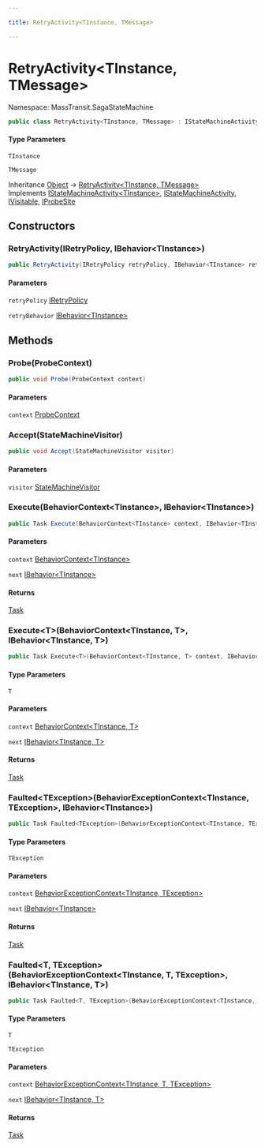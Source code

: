 ```yaml
---

title: RetryActivity<TInstance, TMessage>

---
```


# RetryActivity\<TInstance, TMessage\>

Namespace: MassTransit.SagaStateMachine

```csharp
public class RetryActivity<TInstance, TMessage> : IStateMachineActivity<TInstance>, IStateMachineActivity, IVisitable, IProbeSite
```

#### Type Parameters

`TInstance`<br/>

`TMessage`<br/>

Inheritance [Object](https://learn.microsoft.com/en-us/dotnet/api/system.object) → [RetryActivity\<TInstance, TMessage\>](../masstransit-sagastatemachine/retryactivity-2)<br/>
Implements [IStateMachineActivity\<TInstance\>](../../masstransit-abstractions/masstransit/istatemachineactivity-1), [IStateMachineActivity](../../masstransit-abstractions/masstransit/istatemachineactivity), [IVisitable](../../masstransit-abstractions/masstransit/ivisitable), [IProbeSite](../../masstransit-abstractions/masstransit/iprobesite)

## Constructors

### **RetryActivity(IRetryPolicy, IBehavior\<TInstance\>)**

```csharp
public RetryActivity(IRetryPolicy retryPolicy, IBehavior<TInstance> retryBehavior)
```

#### Parameters

`retryPolicy` [IRetryPolicy](../../masstransit-abstractions/masstransit/iretrypolicy)<br/>

`retryBehavior` [IBehavior\<TInstance\>](../../masstransit-abstractions/masstransit/ibehavior-1)<br/>

## Methods

### **Probe(ProbeContext)**

```csharp
public void Probe(ProbeContext context)
```

#### Parameters

`context` [ProbeContext](../../masstransit-abstractions/masstransit/probecontext)<br/>

### **Accept(StateMachineVisitor)**

```csharp
public void Accept(StateMachineVisitor visitor)
```

#### Parameters

`visitor` [StateMachineVisitor](../../masstransit-abstractions/masstransit/statemachinevisitor)<br/>

### **Execute(BehaviorContext\<TInstance\>, IBehavior\<TInstance\>)**

```csharp
public Task Execute(BehaviorContext<TInstance> context, IBehavior<TInstance> next)
```

#### Parameters

`context` [BehaviorContext\<TInstance\>](../../masstransit-abstractions/masstransit/behaviorcontext-1)<br/>

`next` [IBehavior\<TInstance\>](../../masstransit-abstractions/masstransit/ibehavior-1)<br/>

#### Returns

[Task](https://learn.microsoft.com/en-us/dotnet/api/system.threading.tasks.task)<br/>

### **Execute\<T\>(BehaviorContext\<TInstance, T\>, IBehavior\<TInstance, T\>)**

```csharp
public Task Execute<T>(BehaviorContext<TInstance, T> context, IBehavior<TInstance, T> next)
```

#### Type Parameters

`T`<br/>

#### Parameters

`context` [BehaviorContext\<TInstance, T\>](../../masstransit-abstractions/masstransit/behaviorcontext-2)<br/>

`next` [IBehavior\<TInstance, T\>](../../masstransit-abstractions/masstransit/ibehavior-2)<br/>

#### Returns

[Task](https://learn.microsoft.com/en-us/dotnet/api/system.threading.tasks.task)<br/>

### **Faulted\<TException\>(BehaviorExceptionContext\<TInstance, TException\>, IBehavior\<TInstance\>)**

```csharp
public Task Faulted<TException>(BehaviorExceptionContext<TInstance, TException> context, IBehavior<TInstance> next)
```

#### Type Parameters

`TException`<br/>

#### Parameters

`context` [BehaviorExceptionContext\<TInstance, TException\>](../../masstransit-abstractions/masstransit/behaviorexceptioncontext-2)<br/>

`next` [IBehavior\<TInstance\>](../../masstransit-abstractions/masstransit/ibehavior-1)<br/>

#### Returns

[Task](https://learn.microsoft.com/en-us/dotnet/api/system.threading.tasks.task)<br/>

### **Faulted\<T, TException\>(BehaviorExceptionContext\<TInstance, T, TException\>, IBehavior\<TInstance, T\>)**

```csharp
public Task Faulted<T, TException>(BehaviorExceptionContext<TInstance, T, TException> context, IBehavior<TInstance, T> next)
```

#### Type Parameters

`T`<br/>

`TException`<br/>

#### Parameters

`context` [BehaviorExceptionContext\<TInstance, T, TException\>](../../masstransit-abstractions/masstransit/behaviorexceptioncontext-3)<br/>

`next` [IBehavior\<TInstance, T\>](../../masstransit-abstractions/masstransit/ibehavior-2)<br/>

#### Returns

[Task](https://learn.microsoft.com/en-us/dotnet/api/system.threading.tasks.task)<br/>
